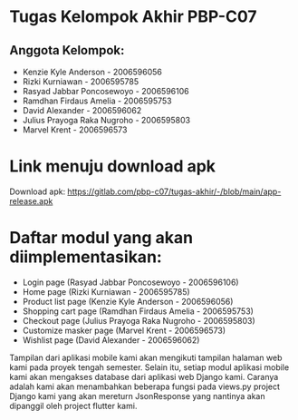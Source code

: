 # Tugas Kelompok Akhir PBP-C07

## Anggota Kelompok:
- Kenzie Kyle Anderson - 2006596056
- Rizki Kurniawan - 2006595785
- Rasyad Jabbar Poncosewoyo - 2006596106
- Ramdhan Firdaus Amelia - 2006595753
- David Alexander - 2006596062
- Julius Prayoga Raka Nugroho - 2006595803
- Marvel Krent - 2006596573

# Link menuju download apk
Download apk: https://gitlab.com/pbp-c07/tugas-akhir/-/blob/main/app-release.apk

# Daftar modul yang akan diimplementasikan:
- Login page (Rasyad Jabbar Poncosewoyo - 2006596106)
- Home page (Rizki Kurniawan - 2006595785)
- Product list page (Kenzie Kyle Anderson - 2006596056)
- Shopping cart page (Ramdhan Firdaus Amelia - 2006595753)
- Checkout page (Julius Prayoga Raka Nugroho - 2006595803)
- Customize masker page (Marvel Krent - 2006596573)
- Wishlist page (David Alexander - 2006596062)

Tampilan dari aplikasi mobile kami akan mengikuti tampilan halaman web kami pada proyek tengah semester. Selain itu, setiap modul aplikasi mobile kami akan mengakses database dari aplikasi web Django kami. Caranya adalah kami akan menambahkan beberapa fungsi pada views.py project Django kami yang akan mereturn JsonResponse yang nantinya akan dipanggil oleh project flutter kami.
